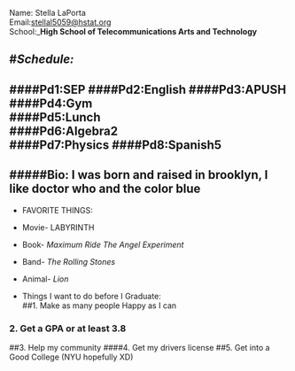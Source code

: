 Name: Stella LaPorta     
Email:stellal5059@hstat.org  
School:_**High School of Telecommunications Arts and Technology** 

#_**Schedule:**_  
---
####Pd1:SEP
####Pd2:English
####Pd3:APUSH    
####Pd4:Gym  
####Pd5:Lunch  
####Pd6:Algebra2  
####Pd7:Physics
####Pd8:Spanish5  
---
#####Bio: I was born and raised in brooklyn, I like doctor who and the color blue  
---
* FAVORITE THINGS:  
* Movie- LABYRINTH  
* Book- _Maximum Ride The Angel Experiment_  
* Band- _The Rolling Stones_  
* Animal- _Lion_

 
 * Things I want to do before I Graduate:  
 ##1. Make as many people Happy as I can  
### 2. Get a GPA or at least 3.8 
 ##3. Help my community
####4. Get my drivers license 
##5. Get into a Good College (NYU hopefully XD)
 